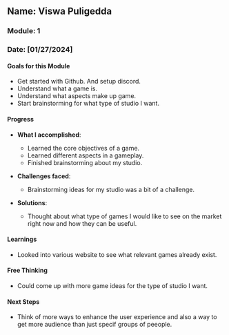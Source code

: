 ## Name: Viswa Puligedda
### Module: 1

<!-- Repeat the below as needed-->
### Date: [01/27/2024]

#### Goals for this Module

- Get started with Github. And setup discord.
- Understand what a game is.
- Understand what aspects make up game.
- Start brainstorming for what type of studio I want.


#### Progress
- **What I accomplished**:
  - Learned the core objectives of a game.
  - Learned different aspects in a gameplay.
  - Finished brainstorming about my studio.
    
- **Challenges faced**:
  - Brainstorming ideas for my studio was a bit of a challenge.
- **Solutions**:
  - Thought about what type of games I would like to see on the market right now and how they can be useful.

#### Learnings
- Looked into various website to see what relevant games already exist.

#### Free Thinking
- Could come up with more game ideas for the type of studio I want.

#### Next Steps
- Think of more ways to enhance the user experience and also a way to get more audience than just specif groups of peeople.
